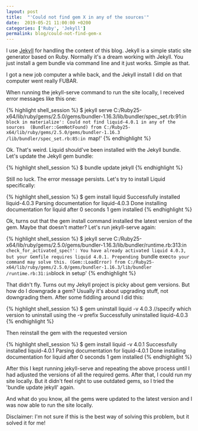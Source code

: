 ```yaml
---
layout: post
title:  "'Could not find gem X in any of the sources'"
date:  2019-05-21 11:00:00 +0200
categories: ['Ruby', 'Jekyll']
permalink: blog/could-not-find-gem-x
---
```

I use [Jekyll][jekyll-site] for handling the content of this blog. Jekyll is a simple static site generator based on Ruby.
Normally it's a dream working with Jekyll. You just install a gem bundle via command line and it just works.
Simple as that.

I got a new job computer a while back, and the Jekyll install I did on that computer went really FUBAR.

When running the jekyll-serve command to run the site locally, I received error messages like this one:

{% highlight shell_session %}
$ jekyll serve
C:/Ruby25-x64/lib/ruby/gems/2.5.0/gems/bundler-1.16.3/lib/bundler/spec_set.rb:91:in
`block in materialize': Could not find liquid-4.0.1 in any of the sources 
(Bundler::GemNotFound) from C:/Ruby25-x64/lib/ruby/gems/2.5.0/gems/bundler-1.16.3
/lib/bundler/spec_set.rb:85:in `map!'
{% endhighlight %}

Ok. That's weird. Liquid should've been installed with the Jekyll bundle. Let's update the Jekyll gem bundle:

{% highlight shell_session %}
$ bundle update jekyll
{% endhighlight %}

Still no luck. The error message persists. Let's try to install Liquid specifically:

{% highlight shell_session %}
$ gem install liquid
Successfully installed liquid-4.0.3
Parsing documentation for liquid-4.0.3
Done installing documentation for liquid after 0 seconds
1 gem installed
{% endhighlight %}

Ok, turns out that the gem install command installed the latest version of the gem.
Maybe that doesn't matter? Let's run jekyll-serve again:

{% highlight shell_session %}
$ jekyll serve
C:/Ruby25-x64/lib/ruby/gems/2.5.0/gems/bundler-1.16.3/lib/bundler/runtime.rb:313:in
`check_for_activated_spec!': You have already activated liquid 4.0.3, but your Gemfile
requires liquid 4.0.1. Prepending `bundle exec` to your command may solve this.
(Gem::LoadError) from C:/Ruby25-x64/lib/ruby/gems/2.5.0/gems/bundler-1.16.3/lib/bundler
/runtime.rb:31:in `block in setup'
{% endhighlight %}

That didn't fly. Turns out my Jekyll project is picky about gem versions. But how do I downgrade a gem? Usually it's about
upgrading stuff, not downgrading them. After some fiddling around I did this:

{% highlight shell_session %}
$ gem uninstall liquid -v 4.0.3 //specify which version to uninstall using the -v prefix
Successfully uninstalled liquid-4.0.3
{% endhighlight %}

Then reinstall the gem with the requested version

{% highlight shell_session %}
$ gem install liquid -v 4.0.1
Successfully installed liquid-4.0.1
Parsing documentation for liquid-4.0.1
Done installing documentation for liquid after 0 seconds
1 gem installed
{% endhighlight %}

After this I kept running jekyll-serve and repeating the above process until I had adjusted the versions of all the required gems.
After that, I could run my site locally. But it didn't feel right to use outdated gems, so I tried the 'bundle update jekyll' again.

And what do you know, all the gems were updated to the latest version and I was now able to run the site locally.

Disclaimer: I'm not sure if this is the best way of solving this problem, but it solved it for me!

[jekyll-site]: https://jekyllrb.com/